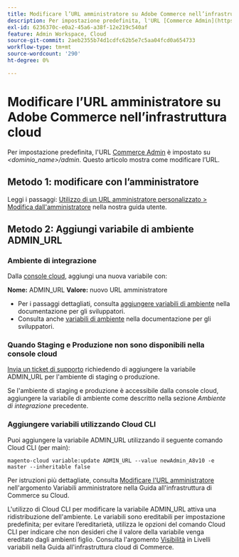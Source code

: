 ```yaml
---
title: Modificare l’URL amministratore su Adobe Commerce nell’infrastruttura cloud
description: Per impostazione predefinita, l'URL [Commerce Admin](https://experienceleague.adobe.com/en/docs/commerce-admin/start/admin/admin) è impostato su *&lt;domain_name&gt;/admin*. Questo articolo mostra come modificare l’URL.
exl-id: 6236370c-e0a2-45a6-a38f-12e219c540af
feature: Admin Workspace, Cloud
source-git-commit: 2aeb2355b74d1cdfc62b5e7c5aa04fcd0a654733
workflow-type: tm+mt
source-wordcount: '290'
ht-degree: 0%

---
```


# Modificare l’URL amministratore su Adobe Commerce nell’infrastruttura cloud

Per impostazione predefinita, l&#39;URL [Commerce Admin](https://experienceleague.adobe.com/docs/commerce-admin/start/admin/admin.html) è impostato su *&lt;dominio\_name>/admin*. Questo articolo mostra come modificare l’URL.

## Metodo 1: modificare con l’amministratore

Leggi i passaggi: [Utilizzo di un URL amministratore personalizzato > Modifica dall&#39;amministratore](https://experienceleague.adobe.com/docs/commerce-admin/stores-sales/site-store/store-urls.html#use-a-custom-admin-url) nella nostra guida utente.

## Metodo 2: Aggiungi variabile di ambiente ADMIN\_URL

### Ambiente di integrazione

Dalla [console cloud](https://experienceleague.adobe.com/docs/commerce-cloud-service/user-guide/project/overview.html), aggiungi una nuova variabile con:

**Nome:** ADMIN\_URL **Valore:** nuovo URL amministratore

* Per i passaggi dettagliati, consulta [aggiungere variabili di ambiente](https://experienceleague.adobe.com/docs/commerce-cloud-service/user-guide/project/overview.html#configure-environment) nella documentazione per gli sviluppatori.
* Consulta anche [variabili di ambiente](https://experienceleague.adobe.com/docs/commerce-cloud-service/user-guide/configure/env/stage/variables-admin.html) nella documentazione per gli sviluppatori.

### Quando Staging e Produzione non sono disponibili nella console cloud

[Invia un ticket di supporto](/help/help-center-guide/help-center/magento-help-center-user-guide.md#submit-ticket) richiedendo di aggiungere la variabile ADMIN\_URL per l&#39;ambiente di staging o produzione.

Se l&#39;ambiente di staging e produzione è accessibile dalla console cloud, aggiungere la variabile di ambiente come descritto nella sezione *Ambiente di integrazione* precedente.

### Aggiungere variabili utilizzando Cloud CLI

Puoi aggiungere la variabile ADMIN\_URL utilizzando il seguente comando Cloud CLI (per main):

`magento-cloud variable:update ADMIN_URL --value newAdmin_A8v10 -e master --inheritable false`

Per istruzioni più dettagliate, consulta [Modificare l&#39;URL amministratore](https://experienceleague.adobe.com/docs/commerce-cloud-service/user-guide/configure/env/stage/variables-admin.html?lang=en#change-the-admin-url) nell&#39;argomento Variabili amministratore nella Guida all&#39;infrastruttura di Commerce su Cloud.

L&#39;utilizzo di Cloud CLI per modificare la variabile ADMIN\_URL attiva una ridistribuzione dell&#39;ambiente. Le variabili sono ereditabili per impostazione predefinita; per evitare l’ereditarietà, utilizza le opzioni del comando Cloud CLI per indicare che non desideri che il valore della variabile venga ereditato dagli ambienti figlio. Consulta l&#39;argomento [Visibilità](https://experienceleague.adobe.com/docs/commerce-cloud-service/user-guide/configure/env/variable-levels.html#visibility) in Livelli variabili nella Guida all&#39;infrastruttura cloud di Commerce.

